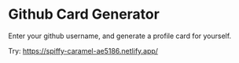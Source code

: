 # Github Card Generator

Enter your github username, and generate a profile card for yourself.

Try: https://spiffy-caramel-ae5186.netlify.app/
